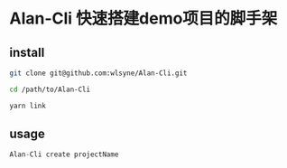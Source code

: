 # Alan-Cli 快速搭建demo项目的脚手架

## install

```bash
git clone git@github.com:wlsyne/Alan-Cli.git

cd /path/to/Alan-Cli

yarn link
```

## usage

```javascript
Alan-Cli create projectName
```
